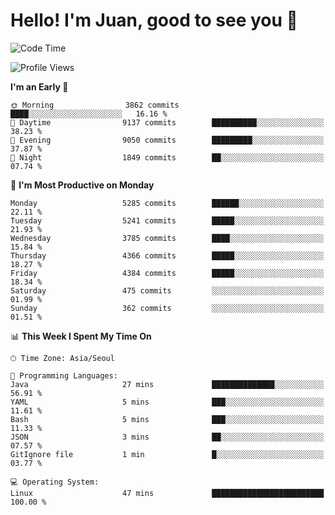 # Hello! I'm Juan, good to see you 👋

<!--
**Y-k-Y/Y-k-Y** is a ✨ _special_ ✨ repository because its `README.md` (this file) appears on your GitHub profile.

Here are some ideas to get you started:

- 🔭 I’m currently working on ...
- 🌱 I’m currently learning ...
- 👯 I’m looking to collaborate on ...
- 🤔 I’m looking for help with ...
- 💬 Ask me about ...
- 📫 How to reach me: ...
- 😄 Pronouns: ...
- ⚡ Fun fact: ...
-->
<!--
![Profile views](https://gpvc.arturio.dev/Y-k-Y)

[![Omid Nikrah StackOverflow](https://github-readme-stackoverflow.vercel.app/?userID=9517076)](https://stackoverflow.com/users/9517076/i-have-10-fingers)
-->

<!--START_SECTION:waka-->
![Code Time](http://img.shields.io/badge/Code%20Time-1%2C849%20hrs%2017%20mins-blue)

![Profile Views](http://img.shields.io/badge/Profile%20Views-1-blue)

**I'm an Early 🐤** 

```text
🌞 Morning                3862 commits        ████░░░░░░░░░░░░░░░░░░░░░   16.16 % 
🌆 Daytime                9137 commits        ██████████░░░░░░░░░░░░░░░   38.23 % 
🌃 Evening                9050 commits        █████████░░░░░░░░░░░░░░░░   37.87 % 
🌙 Night                  1849 commits        ██░░░░░░░░░░░░░░░░░░░░░░░   07.74 % 
```
📅 **I'm Most Productive on Monday** 

```text
Monday                   5285 commits        ██████░░░░░░░░░░░░░░░░░░░   22.11 % 
Tuesday                  5241 commits        █████░░░░░░░░░░░░░░░░░░░░   21.93 % 
Wednesday                3785 commits        ████░░░░░░░░░░░░░░░░░░░░░   15.84 % 
Thursday                 4366 commits        █████░░░░░░░░░░░░░░░░░░░░   18.27 % 
Friday                   4384 commits        █████░░░░░░░░░░░░░░░░░░░░   18.34 % 
Saturday                 475 commits         ░░░░░░░░░░░░░░░░░░░░░░░░░   01.99 % 
Sunday                   362 commits         ░░░░░░░░░░░░░░░░░░░░░░░░░   01.51 % 
```


📊 **This Week I Spent My Time On** 

```text
🕑︎ Time Zone: Asia/Seoul

💬 Programming Languages: 
Java                     27 mins             ██████████████░░░░░░░░░░░   56.91 % 
YAML                     5 mins              ███░░░░░░░░░░░░░░░░░░░░░░   11.61 % 
Bash                     5 mins              ███░░░░░░░░░░░░░░░░░░░░░░   11.33 % 
JSON                     3 mins              ██░░░░░░░░░░░░░░░░░░░░░░░   07.57 % 
GitIgnore file           1 min               █░░░░░░░░░░░░░░░░░░░░░░░░   03.77 % 

💻 Operating System: 
Linux                    47 mins             █████████████████████████   100.00 % 
```


<!--END_SECTION:waka-->
